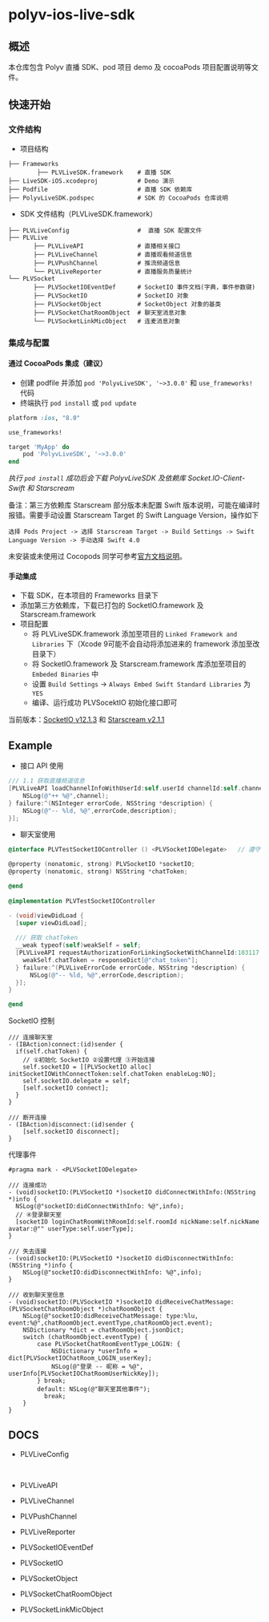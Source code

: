 # polyv-ios-live-sdk



## 概述

本仓库包含 Polyv 直播 SDK、pod 项目 demo 及 cocoaPods 项目配置说明等文件。



## 快速开始

### 文件结构

- 项目结构

```
├── Frameworks
		├── PLVLiveSDK.framework 	# 直播 SDK
├── LiveSDK-iOS.xcodeproj  			# Demo 演示
├── Podfile          				# 直播 SDK 依赖库
├── PolyvLiveSDK.podspec        	# SDK 的 CocoaPods 仓库说明
```

- SDK 文件结构（PLVLiveSDK.framework）

```
├── PLVLiveConfig 					#  直播 SDK 配置文件
├── PLVLive
       ├── PLVLiveAPI 				# 直播相关接口
       ├── PLVLiveChannel  			# 直播观看频道信息
       ├── PLVPushChannel 			# 推流频道信息
       └── PLVLiveReporter   		# 直播服务质量统计
└── PLVSocket
       ├── PLVSocketIOEventDef		# SocketIO 事件文档(字典，事件参数键)
       ├── PLVSocketIO   			# SocketIO 对象
       ├── PLVSocketObject 			# SocketObject 对象的基类
       ├── PLVSocketChatRoomObject	# 聊天室消息对象
       └── PLVSocketLinkMicObject 	# 连麦消息对象
```



### 集成与配置

#### 通过 CocoaPods 集成（建议） 

- 创建 podfile 并添加 `pod 'PolyvLiveSDK', '~>3.0.0'`  和 `use_frameworks!` 代码
- 终端执行 `pod install` 或 `pod update`

```ruby
platform :ios, "8.0"

use_frameworks!

target 'MyApp' do
    pod 'PolyvLiveSDK', '~>3.0.0'
end
```

*执行 `pod install` 成功后会下载 PolyvLiveSDK 及依赖库 Socket.IO-Client-Swift 和 Starscream*



备注：第三方依赖库 Starscream 部分版本未配置 Swift 版本说明，可能在编译时报错。需要手动设置 Starscream Target 的 Swift Language Version，操作如下

```
选择 Pods Project -> 选择 Starscream Target -> Build Settings -> Swift Language Version -> 手动选择 Swift 4.0
```

未安装或未使用过 Cocopods 同学可参考[官方文档说明](http://guides.cocoapods.org/using/using-cocoapods.html)。



#### 手动集成

- 下载 SDK，在本项目的 Frameworks 目录下
- 添加第三方依赖库，下载已打包的 SocketIO.framework 及 Starscream.framework
- 项目配置
  - 将 PLVLiveSDK.framework 添加至项目的 `Linked Framework and Libraries` 下（Xcode 9可能不会自动将添加进来的 framework 添加至改目录下）
  - 将  SocketIO.framework 及 Starscream.framework 库添加至项目的 `Embeded Binaries` 中
  - 设置 `Build Settings` -> `Always Embed Swift Standard Libraries` 为 `YES`
  - 编译、运行成功 PLVSocektIO 初始化接口即可



当前版本：[SocketIO v12.1.3]() 和 [Starscream v2.1.1]()



## Example

- 接口 API 使用

```objective-c
/// 1.1 获取直播频道信息
[PLVLiveAPI loadChannelInfoWithUserId:self.userId channelId:self.channelId completion:^(PLVLiveChannel *channel) {
    NSLog(@"++ %@",channel);
} failure:^(NSInteger errorCode, NSString *description) {
    NSLog(@"-- %ld, %@",errorCode,description);
}];

```

- 聊天室使用

```objective-c
@interface PLVTestSocketIOController () <PLVSocketIODelegate>	// 遵守协议

@property (nonatomic, strong) PLVSocketIO *socketIO;
@property (nonatomic, strong) NSString *chatToken;

@end
  
@implementation PLVTestSocketIOController

- (void)viewDidLoad {
  [super viewDidLoad];
  
  /// 获取 chatToken
  __weak typeof(self)weakSelf = self;
  [PLVLiveAPI requestAuthorizationForLinkingSocketWithChannelId:103117 Appld:@"appId" appSecret:@"appSecret" completion:^(NSDictionary *responseDict) {
	weakSelf.chatToken = responseDict[@"chat_token"];
  } failure:^(PLVLiveErrorCode errorCode, NSString *description) {
      NSLog(@"-- %ld, %@",errorCode,description);
  }];
}

@end
```

SocketIO 控制

```
/// 连接聊天室
- (IBAction)connect:(id)sender {
  if(self.chatToken) {
    // ①初始化 SocketIO ②设置代理 ③开始连接
    self.socketIO = [[PLVSocketIO alloc] initSocketIOWithConnectToken:self.chatToken enableLog:NO];
    self.socketIO.delegate = self;
    [self.socketIO connect];
  }
}

/// 断开连接
- (IBAction)disconnect:(id)sender {
    [self.socketIO disconnect];
}
```

代理事件

```
#pragma mark - <PLVSocketIODelegate>

/// 连接成功
- (void)socketIO:(PLVSocketIO *)socketIO didConnectWithInfo:(NSString *)info {
  NSLog(@"socketIO:didConnectWithInfo: %@",info);
  // ④登录聊天室
  [socketIO loginChatRoomWithRoomId:self.roomId nickName:self.nickName avatar:@"" userType:self.userType];
}

/// 失去连接
- (void)socketIO:(PLVSocketIO *)socketIO didDisconnectWithInfo:(NSString *)info {
    NSLog(@"socketIO:didDisconnectWithInfo: %@",info);
}

/// 收到聊天室信息
- (void)socketIO:(PLVSocketIO *)socketIO didReceiveChatMessage:(PLVSocketChatRoomObject *)chatRoomObject {
    NSLog(@"socketIO:didReceiveChatMessage: type:%lu, event:%@",chatRoomObject.eventType,chatRoomObject.event);
    NSDictionary *dict = chatRoomObject.jsonDict;
    switch (chatRoomObject.eventType) {
        case PLVSocketChatRoomEventType_LOGIN: {
            NSDictionary *userInfo = dict[PLVSocketIOChatRoom_LOGIN_userKey];
            NSLog(@"登录 -- 昵称 = %@", userInfo[PLVSocketIOChatRoomUserNickKey]);
        } break;
        default: NSLog(@"聊天室其他事件");
          break;
    }
}
```



## DOCS

- PLVLiveConfig

  ​

- PLVLiveAPI

- PLVLiveChannel

- PLVPushChannel

- PLVLiveReporter





- PLVSocketIOEventDef
- PLVSocketIO
- PLVSocketObject
- PLVSocketChatRoomObject
- PLVSocketLinkMicObject